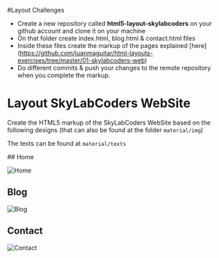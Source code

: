 #Layout Challenges

- Create a new repository called **html5-layout-skylabcoders** on your github account and clone it on your machine
- On that folder create index.html, blog.html & contact.html files
- Inside these files create the markup of the pages explained [here] (https://github.com/juanmaguitar/html-layouts-exercises/tree/master/01-skylabcoders-web)
- Do different commits & push your changes to the remote repository when you complete the markup.

# Layout SkyLabCoders WebSite

Create the HTML5 markup of the SkyLabCoders WebSite based on the following designs (that can also be found at the folder `material/img`)

The texts can be found at `material/texts`

## Home

![Home](material/img/home.png)

## Blog

![Blog](material/img/blog.png)

## Contact

![Contact](material/img/contact.png)

